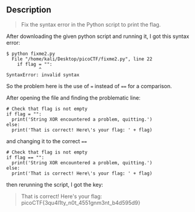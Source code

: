## Description

>Fix the syntax error in the Python script to print the flag.

After downloading the given python script and running it, I got this syntax error: 

```
$ python fixme2.py 
  File "/home/kali/Desktop/picoCTF/fixme2.py", line 22
    if flag = "":
            ^
SyntaxError: invalid syntax
```
So the problem here is the use of `=` instead of `==` for a comparison.

After opening the file and finding the problematic line:

```
# Check that flag is not empty
if flag = "":
  print('String XOR encountered a problem, quitting.')
else:
  print('That is correct! Here\'s your flag: ' + flag)
  ```
  
and changing it to the correct `==`

```
# Check that flag is not empty
if flag == "":
  print('String XOR encountered a problem, quitting.')
else:
  print('That is correct! Here\'s your flag: ' + flag)
  ```
then rerunning the script, I got the key: 
  
>That is correct! Here's your flag: picoCTF{3qu4l1ty_n0t_4551gnm3nt_b4d595d9}
